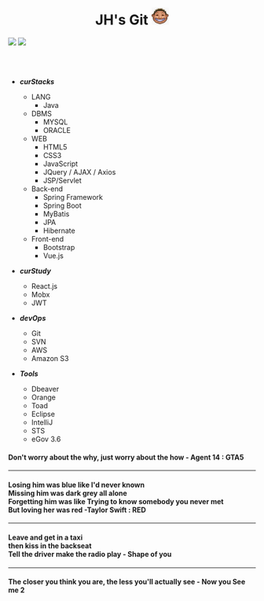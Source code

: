 


<div align="center">
  <h1>
    <span>JH's Git </span>
    <img src="https://raw.githubusercontent.com/saintgray/saintgray/main/peep.png" width=35 height=35">
  </h1>
</div>
 <a href=https://mail.google.com/mail/u/0/?ogbl#inbox/ target="_blank"><img src="https://img.shields.io/badge/Gmail-EA4335? style=plastic&logo=Gmail&logoColor=white"/></a>  
 <a href=https://www.instagram.com/jonghyun2023/ target="_blank"><img src="https://img.shields.io/badge/Instagram-E4405F? style=plastic&logo=Instagram&logoColor=white"/></a>
 

 
   
 <br><br>
 
- ***curStacks***
  - LANG
    - Java
  - DBMS
    - MYSQL 
    - ORACLE
  - WEB
    - HTML5
    - CSS3
    - JavaScript
    - JQuery / AJAX / Axios
    - JSP/Servlet
  - Back-end
    - Spring Framework 
    - Spring Boot
    - MyBatis
    - JPA
    - Hibernate
  - Front-end 
    - Bootstrap
    - Vue.js
  
- ***curStudy***
  - React.js
  - Mobx
  - JWT
  
- ***devOps***
  - Git
  - SVN
  - AWS
  - Amazon S3

- ***Tools***
  - Dbeaver
  - Orange
  - Toad
  - Eclipse
  - IntelliJ
  - STS
  - eGov 3.6




<h4>Don't worry about the why, just worry about the how - Agent 14 : GTA5</h4>
<hr>
<h4>
Losing him was blue like I'd never known<br>
Missing him was dark grey all alone<br>
Forgetting him was like Trying to know somebody you never met<br>
But loving her was red -Taylor Swift : RED<br>
</h4>
<hr>
<h4>
Leave and get in a taxi<br>
then kiss in the backseat<br>  
Tell the driver make the radio play - Shape of you<br>   
</h4>
<hr>
<h4>
The closer you think you are, the less you'll actually see - Now you See me 2
</h4>
